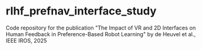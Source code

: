 # rlhf_prefnav_interface_study
Code repository for the publication "The Impact of VR and 2D Interfaces on Human Feedback in Preference-Based Robot Learning" by de Heuvel et al., IEEE IROS, 2025 
